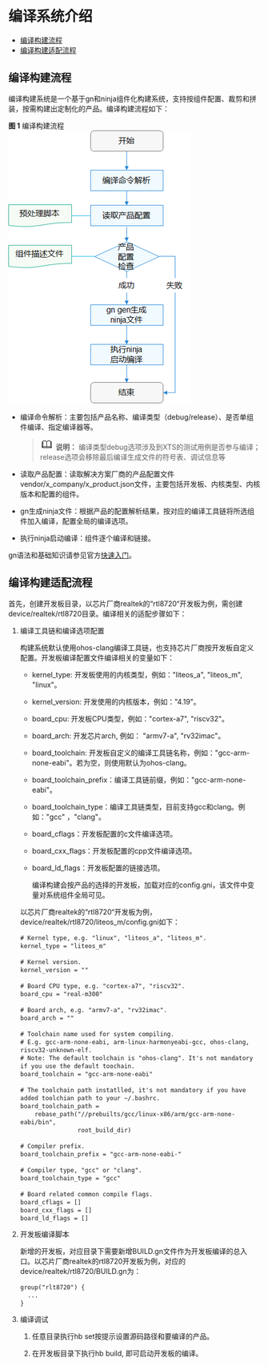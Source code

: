 # 编译系统介绍<a name="ZH-CN_TOPIC_0000001063302771"></a>

-   [编译构建流程](#section1111311235313)
-   [编译构建适配流程](#section2159183845319)

## 编译构建流程<a name="section1111311235313"></a>

编译构建系统是一个基于gn和ninja组件化构建系统，支持按组件配置、裁剪和拼装，按需构建出定制化的产品。编译构建流程如下：

**图 1**  编译构建流程<a name="fig23781931124913"></a>  
![](figures/编译构建流程.png "编译构建流程")

-   编译命令解析：主要包括产品名称、编译类型（debug/release）、是否单组件编译、指定编译器等。

    >![](public_sys-resources/icon-note.gif) **说明：** 
    >编译类型debug选项涉及到XTS的测试用例是否参与编译；release选项会移除最后编译生成文件的符号表、调试信息等

-   读取产品配置：读取解决方案厂商的产品配置文件vendor/x\_company/x\_product.json文件，主要包括开发板、内核类型、内核版本和配置的组件。
-   gn生成ninja文件：根据产品的配置解析结果，按对应的编译工具链将所选组件加入编译，配置全局的编译选项。
-   执行ninja启动编译：组件逐个编译和链接。

gn语法和基础知识请参见官方[快速入门](https://gn.googlesource.com/gn/+/master/docs/quick_start.md)。

## 编译构建适配流程<a name="section2159183845319"></a>

首先，创建开发板目录，以芯片厂商realtek的“rtl8720“开发板为例，需创建device/realtek/rtl8720目录。编译相关的适配步骤如下：

1.  编译工具链和编译选项配置

    构建系统默认使用ohos-clang编译工具链，也支持芯片厂商按开发板自定义配置。开发板编译配置文件编译相关的变量如下：

    -   kernel\_type: 开发板使用的内核类型，例如："liteos\_a", "liteos\_m", "linux"。
    -   kernel\_version: 开发使用的内核版本，例如："4.19"。
    -   board\_cpu: 开发板CPU类型，例如："cortex-a7", "riscv32"。
    -   board\_arch: 开发芯片arch, 例如： "armv7-a", "rv32imac"。
    -   board\_toolchain: 开发板自定义的编译工具链名称，例如："gcc-arm-none-eabi"。若为空，则使用默认为ohos-clang。
    -   board\_toolchain\_prefix：编译工具链前缀，例如："gcc-arm-none-eabi"。
    -   board\_toolchain\_type：编译工具链类型，目前支持gcc和clang。例如："gcc" ，"clang"。
    -   board\_cflags：开发板配置的c文件编译选项。
    -   board\_cxx\_flags：开发板配置的cpp文件编译选项。
    -   board\_ld\_flags：开发板配置的链接选项。

        编译构建会按产品的选择的开发板，加载对应的config.gni，该文件中变量对系统组件全局可见。


    以芯片厂商realtek的“rtl8720“开发板为例，device/realtek/rtl8720/liteos\_m/config.gni如下：

    ```
    # Kernel type, e.g. "linux", "liteos_a", "liteos_m".
    kernel_type = "liteos_m"
    
    # Kernel version.
    kernel_version = ""
    
    # Board CPU type, e.g. "cortex-a7", "riscv32".
    board_cpu = "real-m300"
    
    # Board arch, e.g. "armv7-a", "rv32imac".
    board_arch = ""
    
    # Toolchain name used for system compiling.
    # E.g. gcc-arm-none-eabi, arm-linux-harmonyeabi-gcc, ohos-clang, riscv32-unknown-elf.
    # Note: The default toolchain is "ohos-clang". It's not mandatory if you use the default toochain.
    board_toolchain = "gcc-arm-none-eabi"
    
    # The toolchain path instatlled, it's not mandatory if you have added toolchian path to your ~/.bashrc.
    board_toolchain_path =
        rebase_path("//prebuilts/gcc/linux-x86/arm/gcc-arm-none-eabi/bin",
                    root_build_dir)
    
    # Compiler prefix.
    board_toolchain_prefix = "gcc-arm-none-eabi-"
    
    # Compiler type, "gcc" or "clang".
    board_toolchain_type = "gcc"
    
    # Board related common compile flags.
    board_cflags = []
    board_cxx_flags = []
    board_ld_flags = []
    ```

2.  开发板编译脚本

    新增的开发板，对应目录下需要新增BUILD.gn文件作为开发板编译的总入口。以芯片厂商realtek的rtl8720开发板为例，对应的device/realtek/rtl8720/BUILD.gn为：

    ```
    group("rlt8720") {
      ...
    }
    ```

3.  编译调试

    1. 任意目录执行hb set按提示设置源码路径和要编译的产品。

    2. 在开发板目录下执行hb build, 即可启动开发板的编译。



